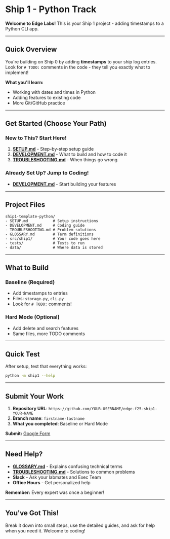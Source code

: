 # Ship 1 - Python Track

**Welcome to Edge Labs!** This is your Ship 1 project - adding timestamps to a Python CLI app.

---

## Quick Overview

You're building on Ship 0 by adding **timestamps** to your ship log entries. Look for `# TODO:` comments in the code - they tell you exactly what to implement!

**What you'll learn:**
- Working with dates and times in Python
- Adding features to existing code
- More Git/GitHub practice

---

## Get Started (Choose Your Path)

### New to This? Start Here!
1. **[SETUP.md](SETUP.md)** - Step-by-step setup guide
2. **[DEVELOPMENT.md](DEVELOPMENT.md)** - What to build and how to code it
3. **[TROUBLESHOOTING.md](TROUBLESHOOTING.md)** - When things go wrong

### Already Set Up? Jump to Coding!
- **[DEVELOPMENT.md](DEVELOPMENT.md)** - Start building your features

---

## Project Files

```
ship1-template-python/
- SETUP.md           # Setup instructions
- DEVELOPMENT.md     # Coding guide
- TROUBLESHOOTING.md # Problem solutions
- GLOSSARY.md        # Term definitions
- src/ship1/         # Your code goes here
- tests/             # Tests to run
- data/              # Where data is stored
```

---

## What to Build

### Baseline (Required)
- Add timestamps to entries
- Files: `storage.py`, `cli.py`
- Look for `# TODO:` comments!

### Hard Mode (Optional)
- Add delete and search features
- Same files, more TODO comments

---

## Quick Test

After setup, test that everything works:
```bash
python -m ship1 --help
```

---

## Submit Your Work

1. **Repository URL**: `https://github.com/YOUR-USERNAME/edge-f25-ship1-YOUR-NAME`
2. **Branch name**: `firstname-lastname`
3. **What you completed**: Baseline or Hard Mode

**Submit:** [Google Form](https://forms.gle/3woXg71w48ps4qdo9)

---

## Need Help?

- **[GLOSSARY.md](GLOSSARY.md)** - Explains confusing technical terms
- **[TROUBLESHOOTING.md](TROUBLESHOOTING.md)** - Solutions to common problems
- **Slack** - Ask your labmates and Exec Team
- **Office Hours** - Get personalized help

**Remember:** Every expert was once a beginner!

---

## You've Got This!

Break it down into small steps, use the detailed guides, and ask for help when you need it. Welcome to coding!
